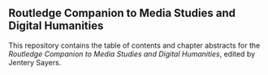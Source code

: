 ## Routledge Companion to Media Studies and Digital Humanities 

This repository contains the table of contents and chapter abstracts for the *Routledge Companion to Media Studies and Digital Humanities*, edited by Jentery Sayers.
